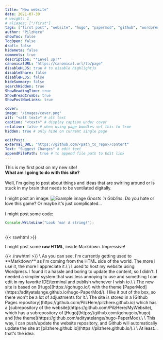 ```yaml
---
title: "New website"
date: 2021-07-30
# weight: 1
# aliases: ["/first"]
tags: ["first post", "website", "hugo", "papermod", "github", "wordpress", "markdown", "ghosts 'n goblins"]
author: "PilzHere"
showToc: false
TocOpen: false
draft: false
hidemeta: false
comments: true
description: "*Level up!*"
canonicalURL: "https://canonical.url/to/page"
disableHLJS: true # to disable highlightjs
disableShare: false
disableHLJS: false
hideSummary: false
searchHidden: true
ShowReadingTime: true
ShowBreadCrumbs: true
ShowPostNavLinks: true

cover:
image: "/images/cover.png"
alt: "<alt text>" # alt text
caption: "<text>" # display caption under cover
relative: false # when using page bundles set this to true
hidden: true # only hide on current single page

editPost:
external_URL: "https://github.com/<path_to_repo>/content"
Text: "Suggest Changes" # edit text
appendFilePath: true # to append file path to Edit link
---
```


This is my first post on my new site!\
**What am I going to do with this site?**\
\
Well, I'm going to post about things and ideas that are swirling around or is stuck in my brain that needs to be ventilated digitally.\
\
I might post an image: ![Example image](/images/cover.png)
*Ghosts 'n Goblins*. Do you hate or love this game? Or maybe it's just complicated...\
\
I might post some code:
```java
Console.WriteLine("Look 'ma! A string!");
```
\
{{< rawhtml >}}
<p class="speshal-fancy-custom">
I might post some <strong>raw HTML</strong>, inside Markdown. Impressive!
</p>
{{< /rawhtml >}}
\
As you can see, I'm currently getting used to **Markdown** as I'm coming from the HTML side of the world.
The more I use it, the more I appreciate it.\
\
I used to host my website using Wordpress. I found it a hassle and boring to update the content, so I didn't. I needed a simpler system that was less annoying to use and something I can edit in my favorite IDE/terminal and publish whenever I wish to.\
\
The new site is based on [Hugo](https://gohugo.io/) with the theme [PaperMod](https://adityatelange.github.io/hugo-PaperMod/). I like it out of the box, so there won't be a lot of adjustments for it.\
The site is stored in a [Github Pages repository](https://github.com/PilzHere/pilzhere.github.io) which has a [subrepository of the website](https://github.com/PilzHere/MyWebsite), which has a subrepository of [Hugo](https://github.com/gohugoio/hugo) and [the theme](https://github.com/adityatelange/hugo-PaperMod).\
\
This way, I can push/update the website repository, and Github will automatically update the site at [pilzhere.github.io](https://pilzhere.github.io/).\
\
At least... that's the idea.
